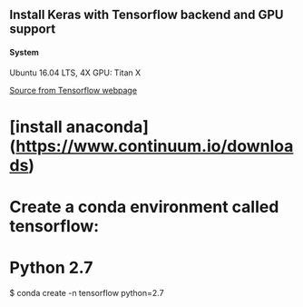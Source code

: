 ## Install Keras with Tensorflow backend and GPU support


#### System
 Ubuntu 16.04 LTS, 4X GPU: Titan X

[Source from Tensorflow webpage](https://www.tensorflow.org/get_started/os_setup#anaconda_installation)


# [install anaconda] (https://www.continuum.io/downloads)
# Create a conda environment called tensorflow:
# Python 2.7
$ conda create -n tensorflow python=2.7

